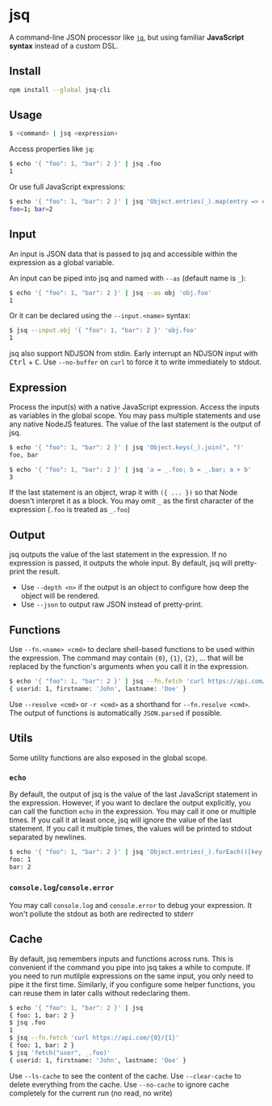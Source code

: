 # jsq

A command-line JSON processor like [`jq`](https://stedolan.github.io/jq/), but using familiar **JavaScript syntax** instead of a custom DSL.

## Install

```bash
npm install --global jsq-cli
```

## Usage

```bash
$ <command> | jsq <expression>
```

Access properties like `jq`:
```bash
$ echo '{ "foo": 1, "bar": 2 }' | jsq .foo
1
```

Or use full JavaScript expressions:
```bash
$ echo '{ "foo": 1, "bar": 2 }' | jsq 'Object.entries(_).map(entry => entry.join("=")).join("; ")'
foo=1; bar=2
```

## Input

An input is JSON data that is passed to jsq and accessible within the expression as a global variable.

An input can be piped into jsq and named with `--as` (default name is `_`):
```bash
$ echo '{ "foo": 1, "bar": 2 }' | jsq --as obj 'obj.foo'
1
```

Or it can be declared using the `--input.<name>` syntax:
```bash
$ jsq --input.obj '{ "foo": 1, "bar": 2 }' 'obj.foo'
1
```

jsq also support NDJSON from stdin. Early interrupt an NDJSON input with <kbd>Ctrl</kbd> + <kbd>C</kbd>.
Use `--no-buffer` on `curl` to force it to write immediately to stdout.

## Expression

Process the input(s) with a native JavaScript expression. Access the inputs as variables in the global scope. You may pass multiple statements and use any native NodeJS features. The value of the last statement is the output of jsq.

```bash
$ echo '{ "foo": 1, "bar": 2 }' | jsq 'Object.keys(_).join(", ")'
foo, bar

$ echo '{ "foo": 1, "bar": 2 }' | jsq 'a = _.foo; b = _.bar; a + b'
3
```

If the last statement is an object, wrap it with `({ ... })` so that Node doesn't interpret it as a block.
You may omit `_` as the first character of the expression (`.foo` is treated as `_.foo`)

## Output

jsq outputs the value of the last statement in the expression. If no expression is passed, it outputs the whole input. By default, jsq will pretty-print the result.

- Use `--depth <n>` if the output is an object to configure how deep the object will be rendered.
- Use `--json` to output raw JSON instead of pretty-print.

## Functions

Use `--fn.<name> <cmd>` to declare shell-based functions to be used within the expression. The command may contain `{0}`, `{1}`, `{2}`, ... that will be replaced by the function's arguments when you call it in the expression.

```bash
$ echo '{ "foo": 1, "bar": 2 }' | jsq --fn.fetch 'curl https://api.com/{0}/{1}' 'fetch("user", _.foo)'
{ userid: 1, firstname: 'John', lastname: 'Doe' }
```

Use `--resolve <cmd>` or `-r <cmd>` as a shorthand for `--fn.resolve <cmd>`.
The output of functions is automatically `JSON.parse`d if possible.

## Utils

Some utility functions are also exposed in the global scope.

### `echo`

By default, the output of jsq is the value of the last JavaScript statement in the expression. However, if you want to declare the output explicitly, you can call the function `echo` in the expression. You may call it one or multiple times. If you call it at least once, jsq will ignore the value of the last statement. If you call it multiple times, the values will be printed to stdout separated by newlines.

```bash
$ echo '{ "foo": 1, "bar": 2 }' | jsq 'Object.entries(_).forEach(([key, value]) => echo(`${key}: ${value}`))'
foo: 1
bar: 2
```

### `console.log`/`console.error`

You may call `console.log` and `console.error` to debug your expression. It won't pollute the stdout as both are redirected to stderr

## Cache

By default, jsq remembers inputs and functions across runs. This is convenient if the command you pipe into jsq takes a while to compute. If you need to run mutilple expressions on the same input, you only need to pipe it the first time. Similarly, if you configure some helper functions, you can reuse them in later calls without redeclaring them.

```bash
$ echo '{ "foo": 1, "bar": 2 }' | jsq
{ foo: 1, bar: 2 }
$ jsq .foo
1
$ jsq --fn.fetch 'curl https://api.com/{0}/{1}'
{ foo: 1, bar: 2 }
$ jsq 'fetch("user", _.foo)'
{ userid: 1, firstname: 'John', lastname: 'Doe' }
```

Use `--ls-cache` to see the content of the cache.
Use `--clear-cache` to delete everything from the cache.
Use `--no-cache` to ignore cache completely for the current run (no read, no write)
